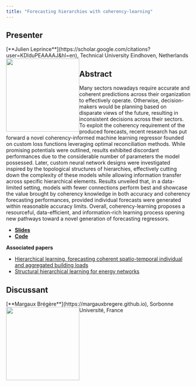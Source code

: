 ```yaml
---
title: "Forecasting hierarchies with coherency-learning"
---
```


## Presenter

<div class = "figure">
[**Julien Leprince**](https://scholar.google.com/citations?user=KDlduPEAAAAJ&hl=en), Technical University Eindhoven, Netherlands
<img src="/img/leprince.png"  width=200px height=200px style="float:left">
</div>

## Abstract

Many sectors nowadays require accurate and coherent predictions across their organization to effectively operate. Otherwise, decision-makers would be planning based on disparate views of the future, resulting in inconsistent decisions across their sectors. To exploit the coherency requirement of the produced forecasts, recent research has put forward a novel coherency-informed machine learning regressor founded on custom loss functions leveraging optimal reconciliation methods. While promising potentials were outlined, results exhibited discordant performances due to the considerable number of parameters the model possessed. Later, custom neural network designs were investigated inspired by the topological structures of hierarchies, effectively cutting down the complexity of these models while allowing information transfer across specific hierarchical elements. Results unveiled that, in a data-limited setting, models with fewer connections perform best and showcase the value brought by coherency knowledge in both accuracy and coherency forecasting performances, provided individual forecasts were generated within reasonable accuracy limits. Overall, coherency-learning proposes a resourceful, data-efficient, and information-rich learning process opening new pathways toward a novel generation of forecasting regressors.

* [**Slides**](https://robjhyndman.com/files/prato/Presentation_JulienLeprince.pptx)
* [**Code**](https://github.com/JulienLeprince/hierarchicallearning)

**Associated papers**

* [Hierarchical learning, forecasting coherent spatio-temporal individual and aggregated building loads](https://doi.org/10.1016/j.apenergy.2023.121510)
* [Structural hierarchical learning for energy networks](https://arxiv.org/abs/2302.03978)


## Discussant

<div class = "figure">
[**Margaux Brégère**](https://margauxbregere.github.io), Sorbonne Université, France
<img src=/img/margaux.png  width=200px height=200px style="float:left">
</div>
